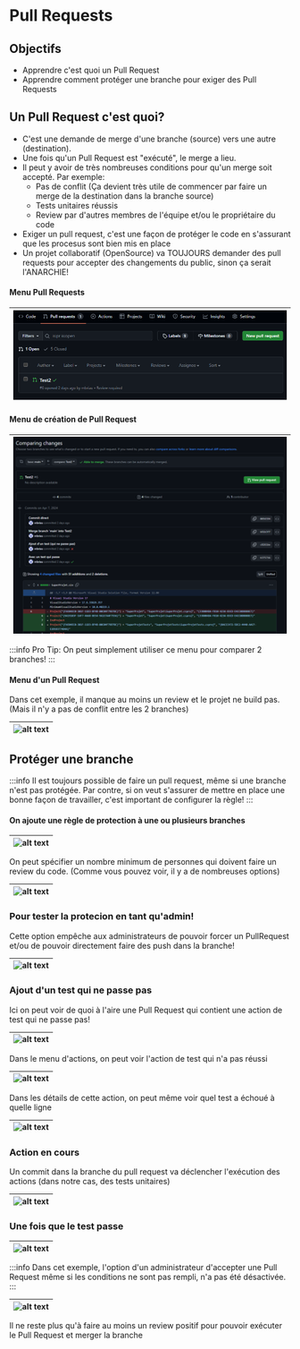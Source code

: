 # Pull Requests

## Objectifs

- Apprendre c'est quoi un Pull Request
- Apprendre comment protéger une branche pour exiger des Pull Requests

## Un Pull Request c'est quoi?

- C'est une demande de merge d'une branche (source) vers une autre (destination).
- Une fois qu'un Pull Request est "exécuté", le merge a lieu.
- Il peut y avoir de très nombreuses conditions pour qu'un merge soit accepté. Par exemple:
    - Pas de conflit (Ça devient très utile de commencer par faire un merge de la destination dans la branche source)
    - Tests unitaires réussis
    - Review par d'autres membres de l'équipe et/ou le propriétaire du code
- Exiger un pull request, c'est une façon de protéger le code en s'assurant que les procesus sont bien mis en place
- Un projet collaboratif (OpenSource) va TOUJOURS demander des pull requests pour accepter des changements du public, sinon ça serait l'ANARCHIE!      

#### Menu Pull Requests
|![alt text](image.png)|
|-|

#### Menu de création de Pull Request
|![alt text](image-1.png)|
|-|

:::info
Pro Tip: On peut simplement utiliser ce menu pour comparer 2 branches!
:::

#### Menu d'un Pull Request

Dans cet exemple, il manque au moins un review et le projet ne build pas. (Mais il n'y a pas de conflit entre les 2 branches)

|![alt text](/img/infos/GitHub/PRWithFailingTest.png)|
|-|



## Protéger une branche

:::info
Il est toujours possible de faire un pull request, même si une branche n'est pas protégée. Par contre, si on veut s'assurer de mettre en place une bonne façon de travailler, c'est important de configurer la règle!
:::

#### On ajoute une règle de protection à une ou plusieurs branches

|![alt text](/img/infos/GitHub/branchRules1.png)|
|-|

On peut spécifier un nombre minimum de personnes qui doivent faire un review du code.
(Comme vous pouvez voir, il y a de nombreuses options)

|![alt text](/img/infos/GitHub/branchRules2.png)|
|-|

### Pour tester la protecion en tant qu'admin!

Cette option empêche aux administrateurs de pouvoir forcer un PullRequest et/ou de pouvoir directement faire des push dans la branche!

|![alt text](/img/infos/GitHub/rulesForAdmins.png)|
|-|

### Ajout d'un test qui ne passe pas

Ici on peut voir de quoi à l'aire une Pull Request qui contient une action de test qui ne passe pas!

|![alt text](/img/infos/GitHub/PRWithFailingTest.png)|
|-|

Dans le menu d'actions, on peut voir l'action de test qui n'a pas réussi

|![alt text](/img/infos/GitHub/FailingTestAction.png)|
|-|

Dans les détails de cette action, on peut même voir quel test a échoué à quelle ligne

|![alt text](/img/infos/GitHub/FailingTestActionDetails.png)|
|-|

### Action en cours

Un commit dans la branche du pull request va déclencher l'exécution des actions (dans notre cas, des tests unitaires)

|![alt text](/img/infos/GitHub/PRWithPendingTest.png)|
|-|


### Une fois que le test passe

|![alt text](/img/infos/GitHub/PRWithPassingTest.png)|
|-|

:::info
Dans cet exemple, l'option d'un administrateur d'accepter une Pull Request même si les conditions ne sont pas rempli, n'a pas été désactivée.
:::

|![alt text](/img/infos/GitHub/PassingTestAction.png)|
|-|

Il ne reste plus qu'à faire au moins un review positif pour pouvoir exécuter le Pull Request et merger la branche


